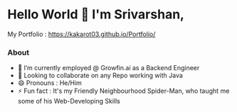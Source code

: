 # Hello World 👋 I'm Srivarshan,

My Portfolio : https://kakarot03.github.io/Portfolio/

### About
- 🌱 I’m currently employed @ Growfin.ai as a Backend Engineer
- 👯 Looking to collaborate on any Repo working with Java
- 😄 Pronouns : He/Him
- ⚡ Fun fact : It's my Friendly Neighbourhood Spider-Man,
who taught me some of his Web-Developing Skills

###
